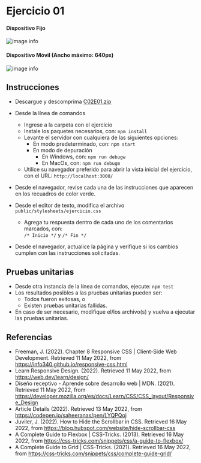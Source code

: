 # Ejercicio 01

#### Dispositivo Fijo

![image info](images/ejercicio01-1.gif)

#### Dispositivo Móvil (Ancho máximo: 640px)

![image info](images/ejercicio01-2.png)

## Instrucciones

* Descargue y descomprima [C02E01.zip](../../zips/C02E01.zip)
* Desde la línea de comandos
	+ Ingrese a la carpeta con el ejercicio
	+ Instale los paquetes necesarios, con: `npm install`
	+ Levante el servidor con cualquiera de las siguientes opciones:
		- En modo predeterminado, con: `npm start`
		- En modo de depuración 
			+ En Windows, con: `npm run debugw`
			+ En MacOs, con: `npm run debugm`
	+ Utilice su navegador preferido para abrir la vista inicial del ejercicio, con el URL: `http://localhost:3000/`

* Desde el navegador, revise cada una de las instrucciones que aparecen en los recuadros de color verde.
* Desde el editor de texto, modifica el archivo `public/stylesheets/ejercicio.css`
	+ Agrega tu respuesta dentro de cada uno de los comentarios marcados, con:  
	`/* Inicio */` y `/* Fin */`
* Desde el navegador, actualice la página y verifique si los cambios cumplen con las instrucciones solicitadas.

## Pruebas unitarias

* Desde otra instancia de la línea de comandos, ejecute: `npm test`
* Los resultados posibles a las pruebas unitarias pueden ser: 
	+ Todos fueron exitosas, o
	+ Existen pruebas unitarias fallidas.
* En caso de ser necesario, modifique el/los archivo(s) y vuelva a ejecutar las pruebas unitarias. 

## Referencias 

* Freeman, J. (2022). Chapter 8 Responsive CSS | Client-Side Web Development. Retrieved 11 May 2022, from https://info340.github.io/responsive-css.html
* Learn Responsive Design. (2022). Retrieved 11 May 2022, from https://web.dev/learn/design/
* Diseño receptivo - Aprende sobre desarrollo web | MDN. (2021). Retrieved 11 May 2022, from https://developer.mozilla.org/es/docs/Learn/CSS/CSS_layout/Responsive_Design
* Article Details (2022). Retrieved 13 May 2022, from https://codepen.io/saheeranas/pen/LYQPQoj
* Juviler, J. (2022). How to Hide the Scrollbar in CSS. Retrieved 16 May 2022, from https://blog.hubspot.com/website/hide-scrollbar-css
* A Complete Guide to Flexbox | CSS-Tricks. (2013). Retrieved 16 May 2022, from https://css-tricks.com/snippets/css/a-guide-to-flexbox/
* A Complete Guide to Grid | CSS-Tricks. (2021). Retrieved 16 May 2022, from https://css-tricks.com/snippets/css/complete-guide-grid/